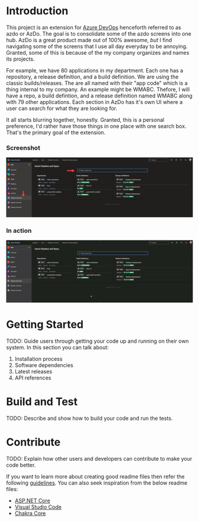 # Introduction 
This project is an extension for [Azure DevOps](https://azure.microsoft.com/en-us/services/devops/) henceforth referred to as azdo or AzDo. The goal is to consolidate some of the azdo screens into one hub. AzDo is a great product made out of 100% awesome, *but* I find navigating some of the screens that I use all day everyday to be annoying. Granted, some of this is because of the my company organizes and names its projects.

For example, we have 80 applications in my department. Each one has a repository, a release definition, and a build definition. We are using the classic builds/releases. The are all named with their "app code" which is a thing internal to my company. An example might be WMABC. Thefore, I will have a repo, a build defintion, and a release definition named WMABC along with 79 other applications. Each section in AzDo has it's own UI where a user can search for what they are looking for. 

It all starts blurring together, honestly. Granted, this is a personal preference, I'd rather have those things in one place with one search box. That's the primary goal of the extension.

### Screenshot
![extension screenshot](docs/screens/screenshot.png)

### In action
![extension in action](docs/screens/democlip.gif)

# Getting Started
TODO: Guide users through getting your code up and running on their own system. In this section you can talk about:
1.	Installation process
2.	Software dependencies
3.	Latest releases
4.	API references

# Build and Test
TODO: Describe and show how to build your code and run the tests. 

# Contribute
TODO: Explain how other users and developers can contribute to make your code better. 

If you want to learn more about creating good readme files then refer the following [guidelines](https://docs.microsoft.com/en-us/azure/devops/repos/git/create-a-readme?view=azure-devops). You can also seek inspiration from the below readme files:
- [ASP.NET Core](https://github.com/aspnet/Home)
- [Visual Studio Code](https://github.com/Microsoft/vscode)
- [Chakra Core](https://github.com/Microsoft/ChakraCore)
